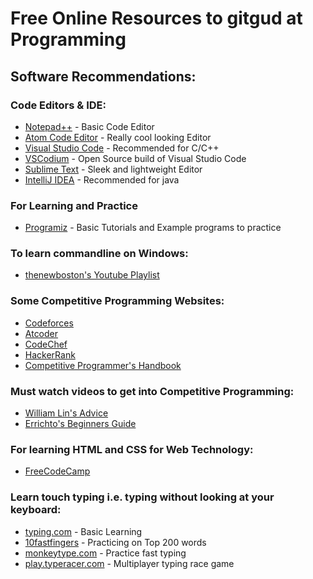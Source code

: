 # Free Online Resources to gitgud at Programming
## Software Recommendations:
### Code Editors & IDE:
- [Notepad++](https://notepad-plus-plus.org) - Basic Code Editor
- [Atom Code Editor](https://atom.io/) - Really cool looking Editor
- [Visual Studio Code](https://code.visualstudio.com/) - Recommended for C/C++
- [VSCodium](https://vscodium.com/) - Open Source build of Visual Studio Code
- [Sublime Text](https://www.sublimetext.com/) - Sleek and lightweight Editor
- [IntelliJ IDEA](https://www.jetbrains.com/idea/) - Recommended for java
### For Learning and Practice
- [Programiz](https://www.programiz.com/) - Basic Tutorials and Example programs to practice
### To learn commandline on Windows:
- [thenewboston's Youtube Playlist](https://youtube.com/playlist?list=PL6gx4Cwl9DGDV6SnbINlVUd0o2xT4JbMu)
### Some Competitive Programming Websites:
- [Codeforces](https://codeforces.com/)
- [Atcoder](https://atcoder.jp/)
- [CodeChef](https://www.codechef.com/)
- [HackerRank](https://www.hackerrank.com/)
- [Competitive Programmer's Handbook](https://cses.fi/book/book.pdf)
### Must watch videos to get into Competitive Programming:
- [William Lin's Advice](https://youtu.be/bVKHRtafgPc)
- [Errichto's Beginners Guide](https://youtu.be/xAeiXy8-9Y8)
### For learning HTML and CSS for Web Technology:
- [FreeCodeCamp](https://www.freecodecamp.org/)
### Learn touch typing i.e. typing without looking at your keyboard:
- [typing.com](http://typing.com/) - Basic Learning
- [10fastfingers](http://10fastfingers.com/) - Practicing on Top 200 words
- [monkeytype.com](https://monkeytype.com/) - Practice fast typing
- [play.typeracer.com](https://play.typeracer.com/) - Multiplayer typing race game

